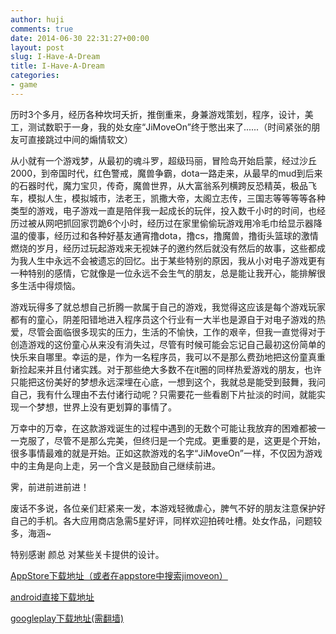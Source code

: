 ```yaml
---
author: huji
comments: true
date: 2014-06-30 22:31:27+00:00
layout: post
slug: I-Have-A-Dream
title: I-Have-A-Dream
categories:
- game
---
```


历时3个多月，经历各种坎坷夭折，推倒重来，身兼游戏策划，程序，设计，美工，测试数职于一身，我的处女座“JiMoveOn”终于憋出来了......（时间紧张的朋友可直接跳过中间的煽情软文）

从小就有一个游戏梦，从最初的魂斗罗，超级玛丽，冒险岛开始启蒙，经过沙丘2000，到帝国时代，红色警戒，魔兽争霸，dota一路走来，从最早的mud到后来的石器时代，魔力宝贝，传奇，魔兽世界，从大富翁系列横跨反恐精英，极品飞车，模拟人生，模拟城市，法老王，凯撒大帝，太阁立志传，三国志等等等等各种类型的游戏，电子游戏一直是陪伴我一起成长的玩伴，投入数千小时的时间，也经历过被从网吧抓回家罚跪6个小时，经历过在家里偷偷玩游戏用冷毛巾给显示器降温的傻事，经历过和各种好基友通宵撸dota，撸cs，撸魔兽，撸街头篮球的激情燃烧的岁月，经历过玩起游戏来无视妹子的邀约然后就没有然后的故事，这些都成为我人生中永远不会被遗忘的回忆。出于某些特别的原因，我从小对电子游戏更有一种特别的感情，它就像是一位永远不会生气的朋友，总是能让我开心，能排解很多生活中得烦恼。

游戏玩得多了就总想自己折腾一款属于自己的游戏，我觉得这应该是每个游戏玩家都有的童心，阴差阳错地进入程序员这个行业有一大半也是源自于对电子游戏的热爱，尽管会面临很多现实的压力，生活的不愉快，工作的艰辛，但我一直觉得对于创造游戏的这份童心从来没有消失过，尽管有时候可能会忘记自己最初这份简单的快乐来自哪里。幸运的是，作为一名程序员，我可以不是那么费劲地把这份童真重新捡起来并且付诸实践。对于那些绝大多数不在it圈的同样热爱游戏的朋友，也许只能把这份美好的梦想永远深埋在心底，一想到这个，我就总是能受到鼓舞，我问自己，我有什么理由不去付诸行动呢？只需要花一些看剧下片扯淡的时间，就能实现一个梦想，世界上没有更划算的事情了。

万幸中的万幸，在这款游戏诞生的过程中遇到的无数个可能让我放弃的困难都被一一克服了，尽管不是那么完美，但终归是一个完成。更重要的是，这更是个开始，很多事情最难的就是开始。正如这款游戏的名字“JiMoveOn”一样，不仅因为游戏中的主角是向上走，另一个含义是鼓励自己继续前进。

霁，前进前进前进！

废话不多说，各位亲们赶紧来一发，本游戏轻微虐心，脾气不好的朋友注意保护好自己的手机。各大应用商店急需5星好评，同样欢迎拍砖吐槽。处女作品，问题较多，海涵~

特别感谢 颜总 对某些关卡提供的设计。

<a href="https://itunes.apple.com/cn/app/jimoveon/id892680882?mt=8">AppStore下载地址（或者在appstore中搜索jimoveon）</a>

<a href="https://portal.qiniu.com/bucket/resource?bucket=hujigame#1">android直接下载地址</a>

<a href="https://play.google.com/store/apps/details?id=com.luckyhu.game">googleplay下载地址(需翻墙)</a>